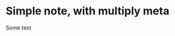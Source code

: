 <!---
{
  "title": "Simple note"
}
-->
# Simple note, with multiply meta
<!---
{
  "tags": ["multi", "meta"]
}
-->
Some text
